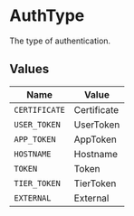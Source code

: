 # AuthType

The type of authentication.


## Values

| Name          | Value         |
| ------------- | ------------- |
| `CERTIFICATE` | Certificate   |
| `USER_TOKEN`  | UserToken     |
| `APP_TOKEN`   | AppToken      |
| `HOSTNAME`    | Hostname      |
| `TOKEN`       | Token         |
| `TIER_TOKEN`  | TierToken     |
| `EXTERNAL`    | External      |